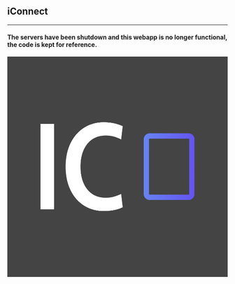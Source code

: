 ## iConnect
---
#### The servers have been shutdown and this webapp is no longer functional, the code is kept for reference.
![IC-logo](/iconnect-frontend/static/logos/logo-color.png)
